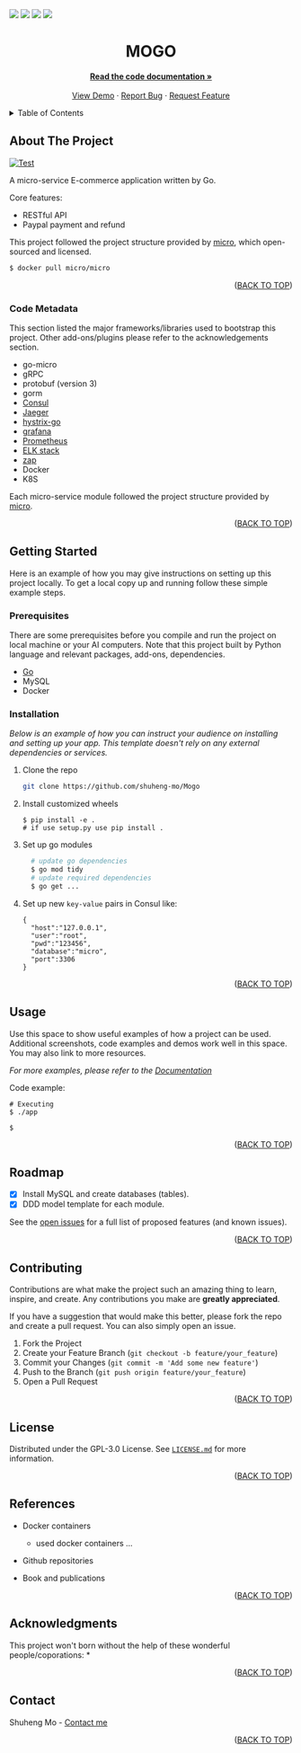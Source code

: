 <div id="top"></div>

<!-- PROJECT SHIELDS -->
<!--
*** https://www.markdownguide.org/basic-syntax/#reference-style-links
-->
<!-- using the static badge because it is private, covert to dynamic ones if public  -->
<!-- https://shields.io/#your-badge -->

<div>
<img src="https://img.shields.io/github/issues/shuheng-mo/Mogo">
<img src="https://img.shields.io/github/forks/shuheng-mo/Mogo">
<img src="https://img.shields.io/github/stars/shuheng-mo/Mogo">
<img src="https://img.shields.io/github/license/shuheng-mo/Mogo">
</div>

<!-- PROJECT LOGO -->
<div align="center">
  <!-- <a href="https://github.com/othneildrew/Best-README-Template">
    <img src="images/logo.png" alt="Logo" width="80" height="80">
  </a> -->

<h1 align="center">MOGO</h1>
  <p align="center">
    <a href="https://github.com/shuheng-mo/Mogo"><strong>Read the code documentation »</strong></a>
    <br />
    <br />
    <a href="https://github.com/shuheng-mo/Mogo">View Demo</a>
    ·
    <a href="https://github.com/shuheng-mo/Mogo/issues">Report Bug</a>
    ·
    <a href="https://github.com/shuheng-mo/Mogo/issues">Request Feature</a>
  </p>
</div>

<!-- TABLE OF CONTENTS -->
<details>
  <summary>Table of Contents</summary>
  <ol>
    <li>
      <a href="#about-the-project">About The Project</a>
      <ul>
        <li><a href="#code-metadata">Code Metadata</a></li>
      </ul>
    </li>
    <li>
      <a href="#getting-started">Getting Started</a>
      <ul>
        <li><a href="#prerequisites">Prerequisites</a></li>
        <li><a href="#installation">Installation</a></li>
      </ul>
    </li>
    <li><a href="#usage">Usage</a></li>
    <li><a href="#roadmap">Roadmap</a></li>
    <li><a href="#contributing">Contributing</a></li>
    <li><a href="#license">License</a></li>
    <li><a href="#references">References</a></li>
    <li><a href="#acknowledgments">Acknowledgments</a></li>
    <li><a href="#contact">Contact</a></li>
  </ol>
</details>

<!-- ABOUT THE PROJECT -->
## About The Project

<!-- [![Product Name Screen Shot][product-screenshot]](https://example.com) -->

[![Test](https://github.com/shuheng-mo/Mogo/workflows/Test/badge.svg)](https://github.com/shuheng-mo/Mogo/actions)


A micro-service E-commerce application written by Go.

Core features:
*  RESTful API
*  Paypal payment and refund

This project followed the project structure provided by [micro](https://hub.docker.com/r/micro/micro), which open-sourced and licensed.
```bash
$ docker pull micro/micro
```

<p align="right">(<a href="#top">BACK TO TOP</a>)</p>

### Code Metadata

This section listed the major frameworks/libraries used to bootstrap this project. Other add-ons/plugins please refer to the acknowledgements section.

* go-micro
* gRPC
* protobuf (version 3)
* gorm
* [Consul](https://github.com/hashicorp/consul)
* [Jaeger](https://github.com/jaegertracing/jaeger)
* [hystrix-go](https://github.com/afex/hystrix-go)
* [grafana](https://grafana.com/grafana/dashboards/)
* [Prometheus](https://prometheus.io/docs/guides/go-application/)
* [ELK stack](https://www.elastic.co/elastic-stack?ultron=B-Stack-Trials-EMEA-UK-Exact&gambit=Stack-ELK&blade=adwords-s&hulk=paid&Device=c&thor=elk%20stack%20logging&gclid=Cj0KCQjwguGYBhDRARIsAHgRm49c4_7YcuZLwIs3Hi1MK0R4WAWhV4EuQ4PEzSh-dBROKHCt80AyxfYaAuxYEALw_wcB)
* [zap](https://github.com/uber-go/zap)
* Docker
* K8S

Each micro-service module followed the project structure provided by [micro](https://hub.docker.com/r/micro/micro).

<p align="right">(<a href="#top">BACK TO TOP</a>)</p>

<!-- GETTING STARTED -->
## Getting Started

Here is an example of how you may give instructions on setting up this project locally. To get a local copy up and running follow these simple example steps.

### Prerequisites

There are some prerequisites before you compile and run the project on local machine or your AI computers. Note that this project built by Python language and relevant packages, add-ons, dependencies.
* [Go](https://go.dev/)
* MySQL
* Docker

### Installation

_Below is an example of how you can instruct your audience on installing and setting up your app. This template doesn't rely on any external dependencies or services._

1. Clone the repo
   ```sh
   git clone https://github.com/shuheng-mo/Mogo
   ```
2. Install customized wheels
    ```
    $ pip install -e .
    # if use setup.py use pip install .
    ```
3. Set up go modules
    ```bash
      # update go dependencies
      $ go mod tidy
      # update required dependencies
      $ go get ...
    ```
4. Set up new `key-value` pairs in Consul like:
    ```
    {
      "host":"127.0.0.1",
      "user":"root",
      "pwd":"123456",
      "database":"micro",
      "port":3306
    }
    ```

<p align="right">(<a href="#top">BACK TO TOP</a>)</p>



<!-- USAGE EXAMPLES -->
## Usage

Use this space to show useful examples of how a project can be used. Additional screenshots, code examples and demos work well in this space. You may also link to more resources.

_For more examples, please refer to the [Documentation](https://example.com)_

Code example:
```
# Executing
$ ./app

$ 
```

<p align="right">(<a href="#top">BACK TO TOP</a>)</p>



<!-- ROADMAP -->
## Roadmap

- [x] Install MySQL and create databases (tables).
- [x] DDD model template for each module.

See the [open issues](https://github.com/shuheng-mo/Mogo/issues) for a full list of proposed features (and known issues).

<p align="right">(<a href="#top">BACK TO TOP</a>)</p>

<!-- CONTRIBUTING -->
## Contributing

Contributions are what make the project such an amazing thing to learn, inspire, and create. Any contributions you make are **greatly appreciated**.

If you have a suggestion that would make this better, please fork the repo and create a pull request. You can also simply open an issue.

1. Fork the Project
2. Create your Feature Branch (`git checkout -b feature/your_feature`)
3. Commit your Changes (`git commit -m 'Add some new feature'`)
4. Push to the Branch (`git push origin feature/your_feature`)
5. Open a Pull Request

<p align="right">(<a href="#top">BACK TO TOP</a>)</p>



<!-- LICENSE -->
## License

Distributed under the GPL-3.0 License. See [`LICENSE.md`](https://github.com/shuheng-mo/Mogo/blob/main/LICENSE) for more information.

<p align="right">(<a href="#top">BACK TO TOP</a>)</p>

## References
- Docker containers 
  - used docker containers ...

- Github repositories

- Book and publications

<p align="right">(<a href="#top">BACK TO TOP</a>)</p>

<!-- ACKNOWLEDGMENTS -->
## Acknowledgments
This project won't born without the help of these wonderful people/coporations:
*

<p align="right">(<a href="#top">BACK TO TOP</a>)</p>

<!-- CONTACT -->
## Contact

Shuheng Mo - [Contact me](https://linktr.ee/shuheng_mo)


<p align="right">(<a href="#top">BACK TO TOP</a>)</p>



